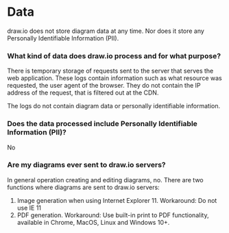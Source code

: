 # Data

draw.io does not store diagram data at any time. Nor does it store any Personally Identifiable Information (PII).

### What kind of data does draw.io process and for what purpose?

There is temporary storage of requests sent to the server that serves the web application. These logs contain information such as what resource was requested, the user agent of the browser. They do not contain the IP address of the request, that is filtered out at the CDN.

The logs do not contain diagram data or personally identifiable information.

### Does the data processed include Personally Identifiable Information (PII)?

No

### Are my diagrams ever sent to draw.io servers?

In general operation creating and editing diagrams, no. There are two functions where diagrams are sent to draw.io servers:

1) Image generation when using Internet Explorer 11. Workaround: Do not use IE 11
2) PDF generation. Workaround: Use built-in print to PDF functionality, available in Chrome, MacOS, Linux and Windows 10+.
